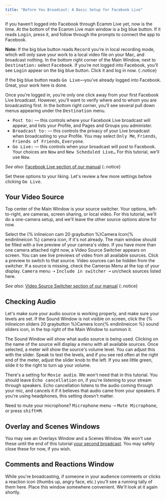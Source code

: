 ```yaml
---
title: "Before You Broadcast: A Basic Setup for Facebook Live"
---
```


If you haven’t logged into Facebook through Ecamm Live yet, now is the time. At the bottom of the Ecamm Live main window is a big blue button. If it reads <samp class="blue">Login</samp>, press it, and follow through the prompts to connect the app to Facebook.

**Note:** If the big blue button reads <samp class="blue">Record</samp> you’re in local recording mode, which will only save your work to a local video file on your Mac, and broadcast nothing. In the bottom right corner of the Main Window, next to <samp>Destination:</samp> select <samp>Facebook</samp>. If you’re not logged into Facebook, you’ll see <samp class="blue">Login</samp> appear on the big blue button. Click it and log in now.
{:.notice}

If the big blue button reads <samp class="blue">Go Live</samp>—you’ve already logged into Facebook. Great, your work here is done.

Once you’re logged in, you’re only one click away from your first Facebook Live broadcast. However, you’ll want to verify where and to whom you are broadcasting first. In the bottom right corner, you’ll see several pull down menus appearing under the <samp>Destination</samp> menu.

* <samp>Post to:</samp> — this controls where your Facebook Live broadcast will appear, and lists your Profile, and Pages and Groups you administer.
* <samp>Broadcast to:</samp> — this controls the privacy of your Live broadcast when broadcasting to your Profile. You may select <samp>Only Me</samp>, <samp>Friends</samp>, <samp>Friends of Friends</samp>, <samp>Everyone</samp>. 
* <samp>Go Live:</samp> — this controls when your broadcast will post to Facebook. Your choices are <samp>Now</samp> and <samp>New Scheduled Live…</samp> For this tutorial, we'll use <samp>Now</samp>.

_See also:_ [Facebook Live section of our manual](../../ecamm-live-manual/006-broadcast-to-facebook)
{:.notice}

Set these options to your liking. Let's review a few more settings before clicking <samp class="blue">Go Live</samp>.


## Your Video Source

Top center of the Main Window is your source switcher. Your options, left-to-right, are cameras, screen sharing, or local video. For this tutorial, we'll do a one-camera setup, and we'll leave the other source options alone for now.

Select the {% inlineicon cam 20 graybutton %}Camera Icon{% endinlineicon %} camera icon, if it's not already. The main window should be filled with a live preview of your camera's video. If you have more than one camera attached right now, a Video Source Switcher appears on screen. You can see live previews of video from all available sources. Click a preview to switch to that source. Video sources can be hidden from the switcher. If a source is missing, check the Cameras Menu at the top of your display. <samp>Camera</samp> menu ➝ <samp>Include in switcher</samp> ➝ un/check sources listed here.

_See also:_ [Video Source Switcher section of our manual](../../ecamm-live-manual/004-source-modes/#video-source-switcher)
{:.notice}

## Checking Audio

Let's make sure your audio source is working properly, and make sure your levels are set. If the Sound Window is not visible on screen, click the {% inlineicon sliders 20 graybutton %}Camera Icon{% endinlineicon %} sound sliders icon, in the top right of the Main Window to summon it.

The Sound Window will show what audio source is being used. Clicking on the name of the source will display a menu with all available sources. Once selected, a meter will show the source's volume level. You can adjust this with the slider. Speak to test the levels, and if you see red often at the right end of the meter, adjust the slider knob to the left. If you see little green, slide it to the right to turn up your volume.

There's a setting for <samp>Movie audio</samp>. We won't need that in this tutorial. You should leave <samp>Echo cancellation</samp> on, if you're listening to your stream through speakers. Echo cancellation listens to the audio coming through your mic, and cancels it if it believes that audio came from your speakers. If you're using headphones, this setting doesn't matter.

Need to mute your microphone? <samp>Microphone</samp> menu ➝ <samp>Mute Microphone</samp>, or press <kbd>shift</kbd><kbd title="command">⌘</kbd><kbd>M</kbd>.

## Overlay and Scenes Windows

You may see an Overlays Window and a Scenes Window. We won't use these until the end of this tutorial [your second broadcast](../005-second-broadcast-overlays-scenes). You may safely close these for now, if you wish.

## Comments and Reactions Window

While you're broadcasting, if someone in your audience comments or clicks a reaction icon (thumbs up, angry face, etc.) you'll see a running tally of them here. Place this window somewhere convenient. We'll look at it again shortly.